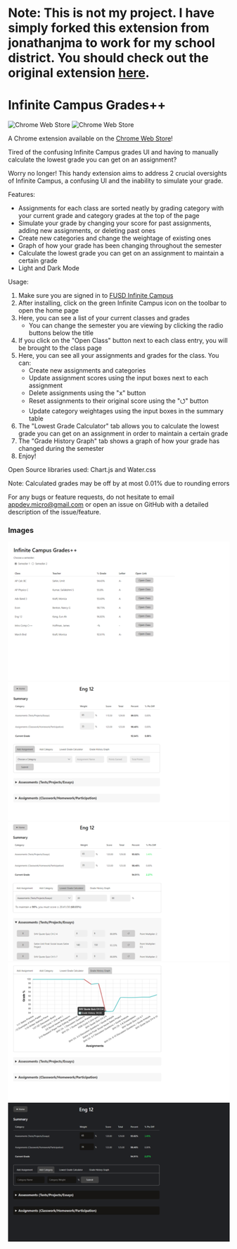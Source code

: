 # **Note: This is not my project. I have simply forked this extension from jonathanjma to work for my school district. You should check out the original  extension [here](https://github.com/jonathanjma/Infinite-Campus).**


# Infinite Campus Grades++

![Chrome Web Store](https://img.shields.io/chrome-web-store/users/kfanojpgbklafmhammpnbajkkdpehign?style=plastic)
![Chrome Web Store](https://img.shields.io/chrome-web-store/rating/kfanojpgbklafmhammpnbajkkdpehign)

A Chrome extension available on the [Chrome Web Store](https://chrome.google.com/webstore/detail/infinite-campus-grades%20%20/kfanojpgbklafmhammpnbajkkdpehign)!

Tired of the confusing Infinite Campus grades UI and having to manually calculate the lowest grade you can get on an assignment?

Worry no longer! This handy extension aims to address 2 crucial oversights of Infinite Campus, a confusing UI and the inability to simulate your grade.

Features:
- Assignments for each class are sorted neatly by grading category with your current grade and category grades at the top of the page
- Simulate your grade by changing your score for past assignments, adding new assignments, or deleting past ones
- Create new categories and change the weightage of existing ones
- Graph of how your grade has been changing throughout the semester
- Calculate the lowest grade you can get on an assignment to maintain a certain grade
- Light and Dark Mode

Usage:
1. Make sure you are signed in to [FUSD Infinite Campus](https://fremontunifiedca.infinitecampus.org/campus/portal/students/fremont.jsp)
2. After installing, click on the green Infinite Campus icon on the toolbar to open the home page
3. Here, you can see a list of your current classes and grades
   - You can change the semester you are viewing by clicking the radio buttons below the title
4. If you click on the "Open Class" button next to each class entry, you will be brought to the class page
5. Here, you can see all your assignments and grades for the class. You can:
   - Create new assignments and categories
   - Update assignment scores using the input boxes next to each assignment
   - Delete assignments using the "x" button
   - Reset assignments to their original score using the "⭯" button
   - Update category weightages using the input boxes in the summary table
6. The "Lowest Grade Calculator" tab allows you to calculate the lowest grade you can get on an assignment in order to maintain a certain grade
7. The "Grade History Graph" tab shows a graph of how your grade has changed during the semester
8. Enjoy!

Open Source libraries used: Chart.js and Water.css

Note: Calculated grades may be off by at most 0.01% due to rounding errors

For any bugs or feature requests, do not hesitate to email appdev.micro@gmail.com or open an issue on GitHub with a detailed description of the issue/feature.

### Images 
![](imgs/home_page.png)
![](imgs/class_page.png)
![](imgs/class_expanded.png)
![](imgs/grade_graph.png)
![](imgs/dark_mode.png)
